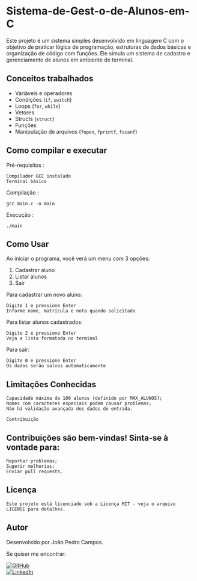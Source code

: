 # Sistema-de-Gest-o-de-Alunos-em-C
Este projeto é um sistema simples desenvolvido em linguagem C com o objetivo de praticar lógica de programação, estruturas de dados básicas e organização de código com funções.  Ele simula um sistema de cadastro e gerenciamento de alunos em ambiente de terminal.

## Conceitos trabalhados

- Variáveis e operadores
- Condições (`if`, `switch`)
- Loops (`for`, `while`)
- Vetores
- Structs (`struct`)
- Funções
- Manipulação de arquivos (`fopen`, `fprintf`, `fscanf`)

## Como compilar e executar
 Pré-requisitos :

    Compilador GCC instalado
    Terminal básico

 Compilação :  

    gcc main.c -o main

 Execução :

    ./main

## Como Usar
Ao iniciar o programa, você verá um menu com 3 opções:

1. Cadastrar aluno
2. Listar alunos
0. Sair

Para cadastrar um novo aluno:

    Digite 1 e pressione Enter
    Informe nome, matrícula e nota quando solicitado

Para listar alunos cadastrados:

    Digite 2 e pressione Enter
    Veja a lista formatada no terminal

Para sair:

    Digite 0 e pressione Enter
    Os dados serão salvos automaticamente

## Limitações Conhecidas

    Capacidade máxima de 100 alunos (definido por MAX_ALUNOS);
    Nomes com caracteres especiais podem causar problemas;
    Não há validação avançada dos dados de entrada.

    Contribuição

## Contribuições são bem-vindas! Sinta-se à vontade para:

    Reportar problemas;
    Sugerir melhorias;
    Enviar pull requests.

## Licença

    Este projeto está licenciado sob a Licença MIT - veja o arquivo LICENSE para detalhes.    

 ## Autor

Desenvolvido por João Pedro Campos.

Se quiser me encontrar:

[![GitHub](https://img.shields.io/badge/GitHub-Jota0x-blue?style=flat&logo=github)](https://github.com/Jota0x)  
[![LinkedIn](https://img.shields.io/badge/LinkedIn-joão--pedro--campos-blue?style=flat&logo=linkedin)](https://linkedin.com/in/joão-pedro-campos-24b690358)